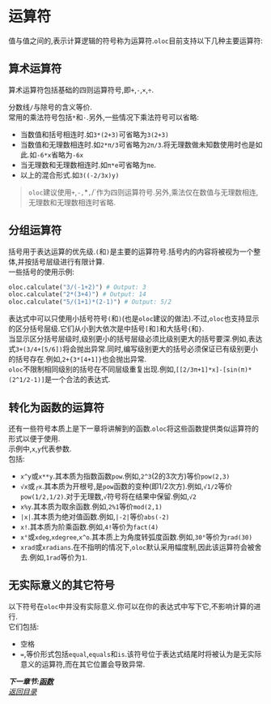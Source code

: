 # 运算符  

值与值之间的,表示计算逻辑的符号称为运算符.`oloc`目前支持以下几种主要运算符:  

## 算术运算符  

算术运算符包括基础的四则运算符号,即`+`,`-`,`×`,`÷`.  

分数线`/`与除号的含义等价.  
常用的乘法符号包括`*`和`·`.另外,一些情况下乘法符号可以省略:  
- 当数值和括号相连时.如`3*(2+3)`可省略为`3(2+3)`  
- 当数值和无理数相连时.如`2*π/3`可省略为`2π/3`.将无理数做未知数使用时也是如此.如`-6*x`省略为`-6x`  
- 当无理数和无理数相连时.如`π*e`可省略为`πe`.  
- 以上的混合形式.如`3((-2/3x)y)` 

> `oloc`建议使用`+`,`-,`*`,`/`作为四则运算符号.另外,乘法仅在数值与无理数相连,无理数和无理数相连时省略.  

## 分组运算符  

括号用于表达运算的优先级.`(`和`)`是主要的运算符号.括号内的内容将被视为一个整体,并按括号层级进行有限计算.  
一些括号的使用示例:  
```python
oloc.calculate("3/(-1+2)") # Output: 3
oloc.calculate("2*(3+4)") # Output: 14
oloc.calculate("5/(1+1)*(2-1)") # Output: 5/2
```
表达式中可以只使用小括号符号`(`和`)`(也是`oloc`建议的做法).不过,`oloc`也支持显示的区分括号层级.它们从小到大依次是中括号`[`和`]`和大括号`{`和`}`.  
当显示区分括号层级时,级别更小的括号层级必须比级别更大的括号要深.例如,表达式`3+(3/4+[5/6])`将会抛出异常.同时,编写级别更大的括号必须保证已有级别更小的括号存在.例如,`2+{3*[4+1]}`也会抛出异常.    
`oloc`不限制相同级别的括号在不同层级重复出现.例如,`[[2/3π+1]*x]-[sin(π)*(2^1/2-1)]`是一个合法的表达式.  

## 转化为函数的运算符  

还有一些符号本质上是下一章将讲解到的函数.`oloc`将这些函数提供类似运算符的形式以便于使用.  
示例中,`x`,`y`代表参数.  
包括:  
- `x^y`或`x**y`.其本质为指数函数`pow`.例如,`2^3`(2的3次方)等价`pow(2,3)`  
- `√x`或`┌x`.其本质为开根号,是`pow`函数的变种(即1/2次方).例如,`√1/2`等价`pow(1/2,1/2)`.对于无理数,`√`符号将在结果中保留.例如,`√2` 
- `x%y`.其本质为取余函数.例如,`2%1`等价`mod(2,1)`  
- `|x|`.其本质为绝对值函数.例如,`|-2|`等价`abs(-2)`  
- `x!`.其本质为阶乘函数.例如,`4!`等价为`fact(4)`  
- `x°`或`xdeg`,`xdegree`,`x^o`.其本质上为角度转弧度函数.例如,`30°`等价为`rad(30)`    
- `xrad`或`xradians`.在不指明的情况下,`oloc`默认采用幅度制,因此该运算符会被舍去.例如,`1rad`等价为`1`.    

## 无实际意义的其它符号  

以下符号在`oloc`中并没有实际意义.你可以在你的表达式中写下它,不影响计算的进行.  
它们包括:  
- 空格  
- `=`,等价形式包括`equal`,`equals`和`is`.该符号位于表达式结尾时将被认为是无实际意义的运算符,而在其它位置会导致异常.  

***下一章节:[函数](函数.md)***  
*[返回目录](使用教程目录.md)*  